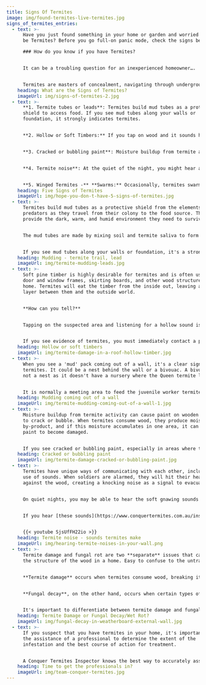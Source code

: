 ```yaml
---
title: Signs Of Termites
image: img/found-termites-live-termites.jpg
signs_of_termites_entries:
  - text: >-
      Have you just found something in your home or garden and worried it could
      be Termites? Before you go full-on panic mode, check the signs below.  

      ### How do you know if you have Termites?


      It can be a troubling question for an inexperienced homeowner…. 'Is this soft piece of timber a sign of termites'?


      Termites are masters of concealment, navigating through underground tunnels and inside the wooden structures of your home, often undetected. It's not uncommon for their presence to go unnoticed until after they've caused significant damage.
    heading: What are the Signs of Termites?
    imageUrl: img/signs-of-termites-2.jpg
  - text: >-
      **1. Termite tubes or leads**: Termites build mud tubes as a protective
      shield to access food. If you see mud tubes along your walls or
      foundation, it strongly indicates termites.


      **2. Hollow or Soft Timbers:** If you tap on wood and it sounds hollow, it may indicate that termites have eaten the inside of the wood. Damaged wood: Termites eat wood from the inside out, causing it to become thin and brittle. If you see any damaged or softwood in your home, it could be a sign of termites.


      **3. Cracked or bubbling paint**: Moisture buildup from termite activity can cause the paint on wooden surfaces to crack or bubble.


      **4. Termite noise**: At the quiet of the night, you might hear a tapping noise or a crunching munching sound.


      **5. Winged Termites -** **Swarms:** Occasionally, termites swarm to start new colonies. If you see a swarm of winged termites (Alates) or find discarded wings, especially near light sources, this could indicate a termite presence.
    heading: Five Signs of Termites
    imageUrl: img/hope-you-don-t-have-5-signs-of-termites.jpg
  - text: >-
      Termites build mud tubes as a protective shield from the elements and
      predators as they travel from their colony to the food source. These tubes
      provide the dark, warm, and humid environment they need to survive. 


      The mud tubes are made by mixing soil and termite saliva to form a paste-like substance that dries to a hardness similar to plaster.


      If you see mud tubes along your walls or foundation, it's a strong indication of a termite infestation and you should have a professional inspect your home as **soon** as possible.
    heading: Mudding - termite trail, lead
    imageUrl: img/termite-mudding-leads.jpg
  - text: >-
      Soft pine timber is highly desirable for termites and is often used for
      door and window frames, skirting boards, and other wood structures in the
      home. Termites will eat the timber from the inside out, leaving a thin
      layer between them and the outside world.


      **How can you tell?**


      Tapping on the suspected area and listening for a hollow sound is a simple way to determine if there may be termites present. Using a sharp knife to make a small slit and inspecting the interior of the wood can also provide evidence of termites.


      If you see evidence of termites, you must immediately contact a professional for a thorough inspection and treatment. Sealing the opened area with tape will prevent the termites from fleeing away and allow the inspector to understand the full extent of the problem.
    heading: Hollow or soft timbers
    imageUrl: img/termite-damage-in-a-roof-hollow-timber.jpg
  - text: >-
      When you see a 'mud' pack coming out of a wall, it's a clear sign you have
      termites. It could be a nest behind the wall or a bivouac. A bivouac is
      not a nest as it doesn't have a nursery where the Queen termite lays eggs.


      It is normally a meeting area to feed the juvenile worker termites or grow their fungus source for their protein.
    heading: Mudding coming out of a wall
    imageUrl: img/termite-mudding-coming-out-of-a-wall-1.jpg
  - text: >-
      Moisture buildup from termite activity can cause paint on wooden surfaces
      to crack or bubble. When termites consume wood, they produce moisture as a
      by-product, and if this moisture accumulates in one area, it can cause
      paint to become damaged.


      If you see cracked or bubbling paint, especially in areas where there may be termite activity, it's important to have a professional inspect your home to determine the cause and take appropriate action to address any termite infestations.
    heading: Cracked or bubbling paint
    imageUrl: img/termite-damage-cracked-or-bubbling-paint.jpg
  - text: >-
      Termites have unique ways of communicating with each other, including the
      use of sounds. When soldiers are alarmed, they will hit their heads
      against the wood, creating a knocking noise as a signal to evacuate.


      On quiet nights, you may be able to hear the soft gnawing sounds made by worker termites as they scrape and eat the wood.


      If you hear [these sounds](https://www.conquertermites.com.au/inspections/found-termites/termite-sounds/), it's a strong indication of a termite infestation and you should have a professional inspect your home as soon as possible.


      {{< youtube SjsUfFH22io >}}
    heading: Termite noise - sounds termites make
    imageUrl: img/hearing-termite-noises-in-your-wall.png
  - text: >-
      Termite damage and fungal rot are two **separate** issues that can affect
      the structure of the wood in a home. Easy to confuse to the untrained eye.


      **Termite damage** occurs when termites consume wood, breaking it down and weakening its structural integrity. This type of damage is often hidden and can go undetected for a long time, leading to significant harm to the structure of a building.


      **Fungal decay**, on the other hand, occurs when certain types of fungi infect the wood, breaking down the cellulose and hemicellulose within it and causing it to become soft and crumbly. A musty odour and visible discolouration of the wood typically accompany this type of damage.


      It's important to differentiate between termite damage and fungal rot, as they require different types of treatment and repair. A professional inspection can help determine the cause of the damage and provide the necessary recommendations for addressing it.
    heading: Termite Damage or Fungal Decay/Wet Rot?
    imageUrl: img/fungal-decay-in-weatherboard-external-wall.jpg
  - text: >-
      If you suspect that you have termites in your home, it's important to seek
      the assistance of a professional to determine the extent of the
      infestation and the best course of action for treatment.


      A Conquer Termites Inspector knows the best way to accurately assess the situation and provide a comprehensive report on what steps need to be taken to eliminate the termites.
    heading: Time to get the professionals in?
    imageUrl: img/team-conquer-termites.jpg
---
```


